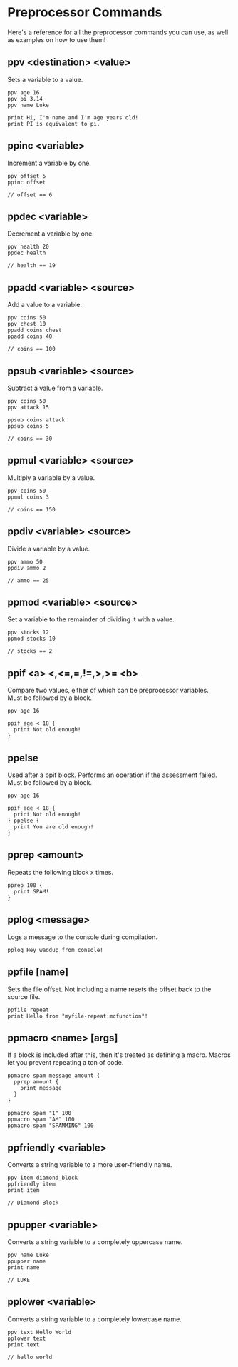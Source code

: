 # Preprocessor Commands
Here's a reference for all the preprocessor commands you can use, as well as examples on how to use them!

## ppv \<destination> \<value>
Sets a variable to a value.
```
ppv age 16
ppv pi 3.14
ppv name Luke

print Hi, I'm name and I'm age years old!
print PI is equivalent to pi.
```

## ppinc \<variable>
Increment a variable by one.
```
ppv offset 5
ppinc offset

// offset == 6
```

## ppdec \<variable>
Decrement a variable by one.
```
ppv health 20
ppdec health

// health == 19
```

## ppadd \<variable> \<source>
Add a value to a variable.
```
ppv coins 50
ppv chest 10
ppadd coins chest
ppadd coins 40

// coins == 100
```

## ppsub \<variable> \<source>
Subtract a value from a variable.
```
ppv coins 50
ppv attack 15

ppsub coins attack
ppsub coins 5

// coins == 30
```

## ppmul \<variable> \<source>
Multiply a variable by a value.
```
ppv coins 50
ppmul coins 3

// coins == 150
```

## ppdiv \<variable> \<source>
Divide a variable by a value.
```
ppv ammo 50
ppdiv ammo 2

// ammo == 25
```

## ppmod \<variable> \<source>
Set a variable to the remainder of dividing it with a value.
```
ppv stocks 12
ppmod stocks 10

// stocks == 2
```

## ppif \<a> <,<=,=,!=,>,>= \<b>
Compare two values, either of which can be preprocessor variables.
<br />Must be followed by a block.
```
ppv age 16

ppif age < 18 {
  print Not old enough!
}
```

## ppelse
Used after a ppif block. Performs an operation if the assessment failed.
<br />Must be followed by a block.
```
ppv age 16

ppif age < 18 {
  print Not old enough!
} ppelse {
  print You are old enough!
}
```

## pprep \<amount>
Repeats the following block x times.
```
pprep 100 {
  print SPAM!
}
```

## pplog \<message>
Logs a message to the console during compilation.
```
pplog Hey waddup from console!
```

## ppfile \[name]
Sets the file offset. Not including a name resets the offset back to the source file.
```
ppfile repeat
print Hello from "myfile-repeat.mcfunction"!
```

## ppmacro \<name> \[args]
If a block is included after this, then it's treated as defining a macro. Macros let you prevent repeating a ton of code.
```
ppmacro spam message amount {
  pprep amount {
    print message
  }
}

ppmacro spam "I" 100
ppmacro spam "AM" 100
ppmacro spam "SPAMMING" 100
```

## ppfriendly \<variable>
Converts a string variable to a more user-friendly name.
```
ppv item diamond_block
ppfriendly item
print item

// Diamond Block
```

## ppupper \<variable>
Converts a string variable to a completely uppercase name.
```
ppv name Luke
ppupper name
print name

// LUKE
```

## pplower \<variable>
Converts a string variable to a completely lowercase name.
```
ppv text Hello World
pplower text
print text

// hello world
```
